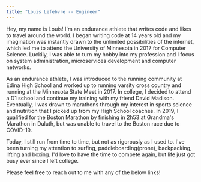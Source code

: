 ```yaml
---
title: "Louis Lefebvre -- Engineer"
---
```


Hey, my name is Louis! I'm an endurance athlete that writes code and likes to
travel around the world. I began writing code at 14 years old and my imagination
was instantly drawn to the unlimited possibilities of the internet, which led me
to attend the University of Minnesota in 2017 for Computer Science. Luckily, I
was able to turn my hobby into my profession and I focus on system
administration, microservices development and computer networks.

As an endurance athlete, I was introduced to the running community at Edina High
School and worked up to running varsity cross country and running at the
Minnesota State Meet in 2017. In college, I decided to attend a D1 school and
continue my training with my friend David Madison. Eventually, I was drawn to
marathons through my interest in sports science and nutrition that I picked up
from my High School coaches. In 2019, I qualified for the Boston Marathon by
finishing in 2h53 at Grandma's Marathon in Duluth, but was unable to travel to
the Boston race due to COVID-19.

Today, I still run from time to time, but not as rigorously as I used to. I've
been turning my attention to surfing, paddleboarding(prone), backpacking,
lifting and boxing. I'd love to have the time to compete again, but life just
got busy ever since I left college.

Please feel free to reach out to me with any of the below links!
